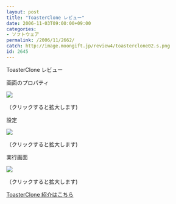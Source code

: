 ```yaml
---
layout: post
title: "ToasterClone レビュー"
date: 2006-11-03T09:00:00+09:00
categories:
- ソフトウェア
permalink: /2006/11/2662/
catch: http://image.moongift.jp/review4/toasterclone02.s.png
id: 2645
---
```

ToasterClone レビュー  
<!--more-->

画面のプロパティ

  

[![](http://image.moongift.jp/review4/toasterclone01.s.png)](http://image.moongift.jp/review4/toasterclone01.png)  
  
（クリックすると拡大します)

  

設定

  

[![](http://image.moongift.jp/review4/toasterclone02.s.png)](http://image.moongift.jp/review4/toasterclone02.png)  
  
（クリックすると拡大します)

  

実行画面

  

[![](http://image.moongift.jp/review4/toasterclone03.s.png)](http://image.moongift.jp/review4/toasterclone03.png)  
  
（クリックすると拡大します)

  

[ToasterClone 紹介はこちら](http://oss.moongift.jp/intro/i-2661.html)

